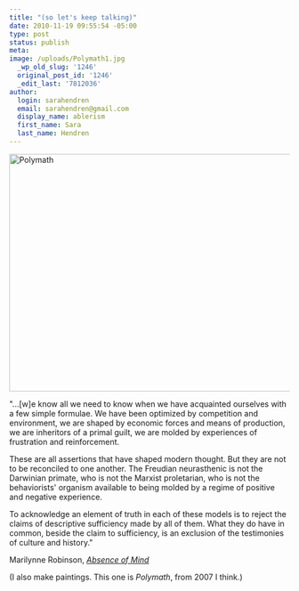```yaml
---
title: "(so let's keep talking)"
date: 2010-11-19 09:55:54 -05:00
type: post
status: publish
meta:
image: /uploads/Polymath1.jpg
  _wp_old_slug: '1246'
  original_post_id: '1246'
  _edit_last: '7812036'
author:
  login: sarahendren
  email: sarahendren@gmail.com
  display_name: ablerism
  first_name: Sara
  last_name: Hendren
---
```


<p><a href="http://ablersite.org/2010/11/19/so-lets-keep-talking/polymath/#main" rel="attachment wp-att-4211"><img class="alignnone size-full wp-image-4211" alt="Polymath" src="{{ site.baseurl }}/uploads/polymath.jpg" width="610" height="427" /></a></p>
<p>"...[w]e know all we need to know when we have acquainted ourselves with a few simple formulae. We have been optimized by competition and environment, we are shaped by economic forces and means of production, we are inheritors of a primal guilt, we are molded by experiences of frustration and reinforcement.</p>
<p>These are all assertions that have shaped modern thought. But they are not to be reconciled to one another. The Freudian neurasthenic is not the Darwinian primate, who is not the Marxist proletarian, who is not the behaviorists' organism available to being molded by a regime of positive and negative experience.</p>
<p>To acknowledge an element of truth in each of these models is to reject the claims of descriptive sufficiency made by all of them. What they do have in common, beside the claim to sufficiency, is an exclusion of the testimonies of culture and history."</p>
<p>Marilynne Robinson, <a href="http://www.amazon.com/Absence-Mind-Dispelling-Inwardness-Lectures/dp/0300145187/ref=sr_1_1?ie=UTF8&amp;s=books&amp;qid=1290178374&amp;sr=8-1"><em>Absence of Mind</em></a></p>
<p>(I also make paintings. This one is <em>Polymath</em>, from 2007 I think.)</p>
